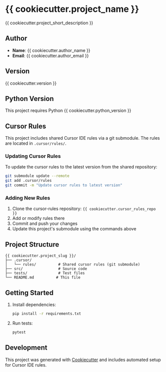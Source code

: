 # {{ cookiecutter.project_name }}

{{ cookiecutter.project_short_description }}

## Author

- **Name**: {{ cookiecutter.author_name }}
- **Email**: {{ cookiecutter.author_email }}

## Version

{{ cookiecutter.version }}

## Python Version

This project requires Python {{ cookiecutter.python_version }}

## Cursor Rules

This project includes shared Cursor IDE rules via a git submodule. The rules are located in `.cursor/rules/`.

### Updating Cursor Rules

To update the cursor rules to the latest version from the shared repository:

```bash
git submodule update --remote
git add .cursor/rules
git commit -m "Update cursor rules to latest version"
```

### Adding New Rules

1. Clone the cursor-rules repository: `{{ cookiecutter.cursor_rules_repo }}`
2. Add or modify rules there
3. Commit and push your changes
4. Update this project's submodule using the commands above

## Project Structure

```
{{ cookiecutter.project_slug }}/
├── .cursor/
│   └── rules/          # Shared cursor rules (git submodule)
├── src/                # Source code
├── tests/              # Test files
└── README.md          # This file
```

## Getting Started

1. Install dependencies:
   ```bash
   pip install -r requirements.txt
   ```

2. Run tests:
   ```bash
   pytest
   ```

## Development

This project was generated with [Cookiecutter](https://github.com/cookiecutter/cookiecutter) and includes automated setup for Cursor IDE rules.
